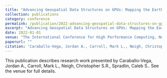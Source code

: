 ```yaml
---
title: "Advancing Geospatial Data Structures on GPUs: Mapping the Earth at Fine Scale"
collection: publications
category: conference
permalink: /publication/2022-advancing-geospatial-data-structures-on-gpus-mapping-the-earth-at-fine-scale
excerpt: "Advancing Geospatial Data Structures on GPUs: Mapping the Earth at Fine Scale by Caraballo-Vega, Jordan A. et al."
date: 2022-01-01
venue: "The International Conference for High Performance Computing, Networking, Storage, and Analysis (SC22)"
paperurl: ""
citation: 'Caraballo-Vega, Jordan A., Carroll, Mark L., Neigh, Christopher S.R., Spradlin, Caleb S. (2022). "Advancing Geospatial Data Structures on GPUs: Mapping the Earth at Fine Scale." <i>The International Conference for High Performance Computing, Networking, Storage, and Analysis (SC22)</i>.'
---
```


This publication describes research work presented by Caraballo-Vega, Jordan A., Carroll, Mark L., Neigh, Christopher S.R., Spradlin, Caleb S.. See the venue for full details.

